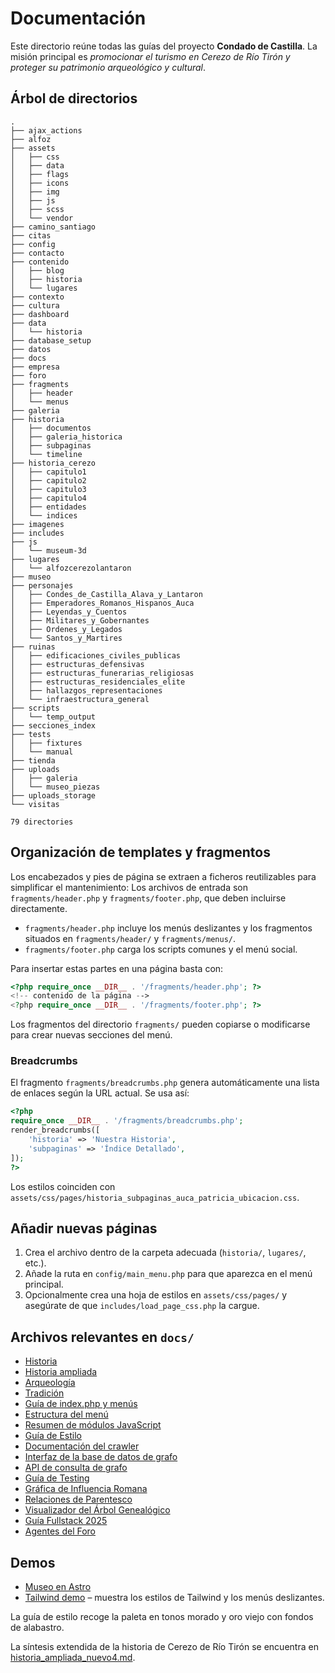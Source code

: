 # Documentación

Este directorio reúne todas las guías del proyecto **Condado de Castilla**.
La misión principal es *promocionar el turismo en Cerezo de Río Tirón y*
*proteger su patrimonio arqueológico y cultural*.

## Árbol de directorios

```text
.
├── ajax_actions
├── alfoz
├── assets
│   ├── css
│   ├── data
│   ├── flags
│   ├── icons
│   ├── img
│   ├── js
│   ├── scss
│   └── vendor
├── camino_santiago
├── citas
├── config
├── contacto
├── contenido
│   ├── blog
│   ├── historia
│   └── lugares
├── contexto
├── cultura
├── dashboard
├── data
│   └── historia
├── database_setup
├── datos
├── docs
├── empresa
├── foro
├── fragments
│   ├── header
│   └── menus
├── galeria
├── historia
│   ├── documentos
│   ├── galeria_historica
│   ├── subpaginas
│   └── timeline
├── historia_cerezo
│   ├── capitulo1
│   ├── capitulo2
│   ├── capitulo3
│   ├── capitulo4
│   ├── entidades
│   └── indices
├── imagenes
├── includes
├── js
│   └── museum-3d
├── lugares
│   └── alfozcerezolantaron
├── museo
├── personajes
│   ├── Condes_de_Castilla_Alava_y_Lantaron
│   ├── Emperadores_Romanos_Hispanos_Auca
│   ├── Leyendas_y_Cuentos
│   ├── Militares_y_Gobernantes
│   ├── Ordenes_y_Legados
│   └── Santos_y_Martires
├── ruinas
│   ├── edificaciones_civiles_publicas
│   ├── estructuras_defensivas
│   ├── estructuras_funerarias_religiosas
│   ├── estructuras_residenciales_elite
│   ├── hallazgos_representaciones
│   └── infraestructura_general
├── scripts
│   └── temp_output
├── secciones_index
├── tests
│   ├── fixtures
│   └── manual
├── tienda
├── uploads
│   ├── galeria
│   └── museo_piezas
├── uploads_storage
└── visitas

79 directories
```

## Organización de templates y fragmentos

Los encabezados y pies de página se extraen a ficheros reutilizables para
simplificar el mantenimiento:
Los archivos de entrada son `fragments/header.php` y `fragments/footer.php`, que deben incluirse directamente.

- `fragments/header.php` incluye los menús deslizantes y los fragmentos situados en
  `fragments/header/` y `fragments/menus/`.
- `fragments/footer.php` carga los scripts comunes y el menú social.

Para insertar estas partes en una página basta con:

```php
<?php require_once __DIR__ . '/fragments/header.php'; ?>
<!-- contenido de la página -->
<?php require_once __DIR__ . '/fragments/footer.php'; ?>
```

Los fragmentos del directorio `fragments/` pueden copiarse o modificarse para
crear nuevas secciones del menú.

### Breadcrumbs

El fragmento `fragments/breadcrumbs.php` genera automáticamente una lista de enlaces según la URL actual. Se usa así:

```php
<?php
require_once __DIR__ . '/fragments/breadcrumbs.php';
render_breadcrumbs([
    'historia' => 'Nuestra Historia',
    'subpaginas' => 'Índice Detallado',
]);
?>
```

Los estilos coinciden con `assets/css/pages/historia_subpaginas_auca_patricia_ubicacion.css`.

## Añadir nuevas páginas

1. Crea el archivo dentro de la carpeta adecuada (`historia/`, `lugares/`, etc.).
2. Añade la ruta en `config/main_menu.php` para que aparezca en el menú principal.
3. Opcionalmente crea una hoja de estilos en `assets/css/pages/` y asegúrate
   de que `includes/load_page_css.php` la cargue.

## Archivos relevantes en `docs/`

- [Historia](historia.md)
- [Historia ampliada](historia_ampliada_nuevo4.md)
- [Arqueología](arqueologia.md)
- [Tradición](tradicion.md)
- [Guía de index.php y menús](index-guide.md)
- [Estructura del menú](menu-structure.md)
- [Resumen de módulos JavaScript](js-modules-overview.md)
- [Guía de Estilo](style-guide.md)
- [Documentación del crawler](crawler.md)
- [Interfaz de la base de datos de grafo](graph_db.md)
- [API de consulta de grafo](../api/graph)
- [Guía de Testing](testing.md)
- [Gráfica de Influencia Romana](roman_influence_graph.md)
- [Relaciones de Parentesco](parent_child_pairs.md)
- [Visualizador del Árbol Genealógico](../personajes/genealogia/index.html)
- [Guía Fullstack 2025](fullstack-tools-2025.md)
- [Agentes del Foro](forum_agents.md)

## Demos

- [Museo en Astro](../README.md#museo-en-astro)
- [Tailwind demo](../tailwind_index.php) – muestra los estilos de Tailwind y los menús deslizantes.

La guía de estilo recoge la paleta en tonos morado y oro viejo con fondos de
alabastro.

La síntesis extendida de la historia de Cerezo de Río Tirón se encuentra en
[historia_ampliada_nuevo4.md](historia_ampliada_nuevo4.md).
